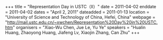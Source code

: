 +++
title = "Representation Day in USTC&#65288;II&#65289;"
date = 2011-04-02
enddate = 2011-04-02
dates = "April 2, 2011"
dateadded = 2011-01-13
location = "University of Science and Technology of China, Hefei, China"
webpage = "http://mail.ustc.edu.cn/~xwchen/Representation%20Day%20in%20USTC.htm"
organisers = "Xiao-Wu Chen, Jue Le, Yu Ye"
speakers = "Hualin Huang, Zhaoyong Huang, Jiafeng Lv, Xiaojin Zhang, Can Zhu"
+++
